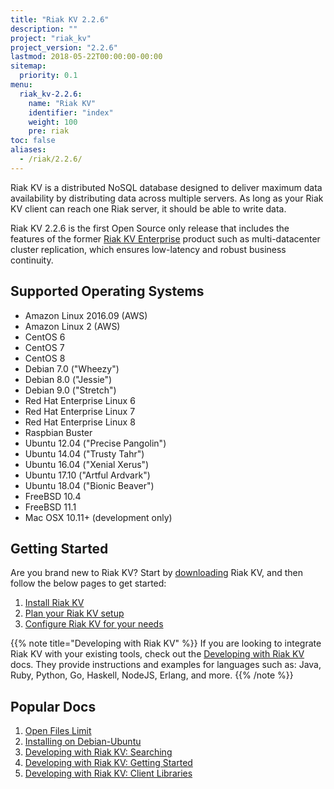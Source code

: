 ```yaml
---
title: "Riak KV 2.2.6"
description: ""
project: "riak_kv"
project_version: "2.2.6"
lastmod: 2018-05-22T00:00:00-00:00
sitemap:
  priority: 0.1
menu:
  riak_kv-2.2.6:
    name: "Riak KV"
    identifier: "index"
    weight: 100
    pre: riak
toc: false
aliases:
  - /riak/2.2.6/
---
```


[aboutenterprise]: https://www.tiot.jp/en/about-us/contact-us/
[config index]: {{<baseurl>}}riak/kv/2.2.6/configuring
[downloads]: {{<baseurl>}}riak/kv/2.2.6/downloads/
[install index]: {{<baseurl>}}riak/kv/2.2.6/setup/installing/
[plan index]: {{<baseurl>}}riak/kv/2.2.6/setup/planning
[perf open files]: {{<baseurl>}}riak/kv/2.2.6/using/performance/open-files-limit
[install debian & ubuntu]: {{<baseurl>}}riak/kv/2.2.6/setup/installing/debian-ubuntu
[usage search]: {{<baseurl>}}riak/kv/2.2.6/developing/usage/search
[getting started]: {{<baseurl>}}riak/kv/2.2.6/developing/getting-started
[dev client libraries]: {{<baseurl>}}riak/kv/2.2.6/developing/client-libraries

Riak KV is a distributed NoSQL database designed to deliver maximum data availability by distributing data across multiple servers. As long as your Riak KV client can reach one Riak server, it should be able to write data.

Riak KV 2.2.6 is the first Open Source only release that includes the features of the former [Riak KV Enterprise][aboutenterprise] product such as multi-datacenter cluster replication, which ensures low-latency and robust business continuity.

## Supported Operating Systems

- Amazon Linux 2016.09 (AWS)
- Amazon Linux 2 (AWS)
- CentOS 6
- CentOS 7
- CentOS 8
- Debian 7.0 ("Wheezy")
- Debian 8.0 ("Jessie")
- Debian 9.0 ("Stretch")
- Red Hat Enterprise Linux 6
- Red Hat Enterprise Linux 7
- Red Hat Enterprise Linux 8
- Raspbian Buster
- Ubuntu 12.04 ("Precise Pangolin")
- Ubuntu 14.04 ("Trusty Tahr")
- Ubuntu 16.04 ("Xenial Xerus")
- Ubuntu 17.10 ("Artful Ardvark")
- Ubuntu 18.04 ("Bionic Beaver")
- FreeBSD 10.4
- FreeBSD 11.1
- Mac OSX 10.11+ (development only)

## Getting Started

Are you brand new to Riak KV? Start by [downloading][downloads] Riak KV, and then follow the below pages to get started:

1. [Install Riak KV][install index]
2. [Plan your Riak KV setup][plan index]
3. [Configure Riak KV for your needs][config index]

{{% note title="Developing with Riak KV" %}}
If you are looking to integrate Riak KV with your existing tools, check out the [Developing with Riak KV]({{<baseurl>}}riak/kv/2.2.6/developing) docs. They provide instructions and examples for languages such as: Java, Ruby, Python, Go, Haskell, NodeJS, Erlang, and more.
{{% /note %}}

## Popular Docs

1. [Open Files Limit][perf open files]
2. [Installing on Debian-Ubuntu][install debian & ubuntu]
3. [Developing with Riak KV: Searching][usage search]
4. [Developing with Riak KV: Getting Started][getting started]
5. [Developing with Riak KV: Client Libraries][dev client libraries]
